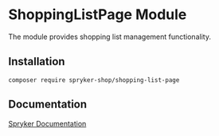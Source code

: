 # ShoppingListPage Module

The module provides shopping list management functionality.

## Installation

```
composer require spryker-shop/shopping-list-page
```

## Documentation

[Spryker Documentation](https://academy.spryker.com)
